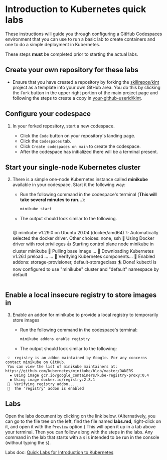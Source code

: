 # Introduction to Kubernetes quick labs

These instructions will guide you through configuring a GitHub Codespaces environment that you can use to run a basic lab to create containers and one to do a simple deployment in Kubernetes.

These steps **must** be completed prior to starting the actual labs.

## Create your own repository for these labs

- Ensure that you have created a repository by forking the [skillrepos/kint](https://github.com/skillrepos/kint) project as a template into your own GitHub area. You do this by clicking the `Fork` button in the upper right portion of the main project page and following the steps to create a copy in [your-github-userid/kint](https://<your-github-userid>/kint).

## Configure your codespace

1. In your forked repository, start a new codespace.

    - Click the `Code` button on your repository's landing page.
    - Click the `Codespaces` tab.
    - Click `Create codespaces on main` to create the codespace.
    - After the codespace has initialized there will be a terminal present.

## Start your single-node Kubernetes cluster
2. There is a simple one-node Kubernetes instance called **minikube** available in your codespace. Start it the following way:

    - Run the following command in the codespace's terminal (**This will take several minutes to run...**):

      ```bash
      minikube start
      ```

    - The output should look similar to the following.

      ```console
     😄  minikube v1.29.0 on Ubuntu 20.04 (docker/amd64)
     ✨  Automatically selected the docker driver. Other choices: none, ssh
     📌  Using Docker driver with root privileges
     👍  Starting control plane node minikube in cluster minikube
     🚜  Pulling base image ...
     💾  Downloading Kubernetes v1.26.1 preload ...
     ...
     🔎  Verifying Kubernetes components...
     🌟  Enabled addons: storage-provisioner, default-storageclass
     🏄  Done! kubectl is now configured to use "minikube" cluster and "default" namespace by default
      ```

## Enable a local insecure registry to store images in

3. Enable an addon for minikube to provide a local registry to temporarily store images

    - Run the following command in the codespace's terminal:

      ```bash
      minikube addons enable registry
      ```

    - The output should look similar to the following:

  ```console
   💡  registry is an addon maintained by Google. For any concerns contact minikube on GitHub.
   You can view the list of minikube maintainers at: https://github.com/kubernetes/minikube/blob/master/OWNERS
    ▪ Using image gcr.io/google_containers/kube-registry-proxy:0.4
    ▪ Using image docker.io/registry:2.8.1
   🔎  Verifying registry addon...
   🌟  The 'registry' addon is enabled
  ```

## Labs

Open the labs document by clicking on the link below. (Alternatively, you can go to the file tree on the left, find the file named **labs.md**, right-click on it, and open it with the `Preview` option.) This will open it up in a tab above your terminal. Then you can follow along with the steps in the labs. Any command in the lab that starts with a `$` is intended to be run in the console (without typing the `$`).

Labs doc: [Quick Labs for Introduction to Kubernetes](labs.md)

